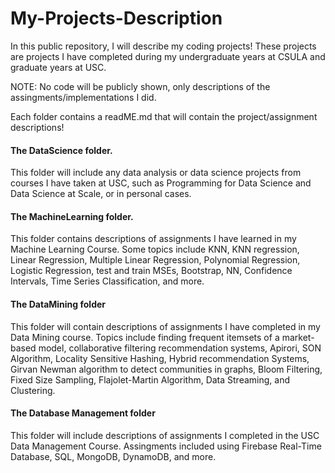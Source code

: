 # My-Projects-Description
In this public repository, I will describe my coding projects! These projects are projects I have completed during my undergraduate years at CSULA and graduate years at USC.




NOTE: No code will be publicly shown, only descriptions of the assingments/implementations I did. 

Each folder contains a readME.md that will contain the project/assignment descriptions!

#### The DataScience folder. 
This folder will include any data analysis or data science projects from courses I have taken at USC, such as Programming for Data Science and Data Science at Scale, or in personal cases. 

#### The MachineLearning folder. 
This folder contains  descriptions of assignments I have learned in my Machine Learning Course.
Some topics include KNN, KNN regression, Linear Regression, Multiple Linear Regression, Polynomial Regression, Logistic Regression, test and train MSEs, Bootstrap, NN, Confidence Intervals, Time Series Classification, and more.

#### The DataMining folder
This folder will contain descriptions of assignments I have completed in my Data Mining course. Topics include finding frequent itemsets of a market-based model, collaborative filtering recommendation systems, Apirori, SON Algorithm, Locality Sensitive Hashing, Hybrid recommendation Systems, Girvan Newman algorithm to detect communities in graphs, Bloom Filtering, Fixed Size Sampling, Flajolet-Martin Algorithm, Data Streaming, and Clustering.

#### The Database Management folder
This folder will include descriptions of assignments I completed in the USC Data Management Course. Assingments included using Firebase Real-Time Database, SQL, MongoDB, DynamoDB, and more.


